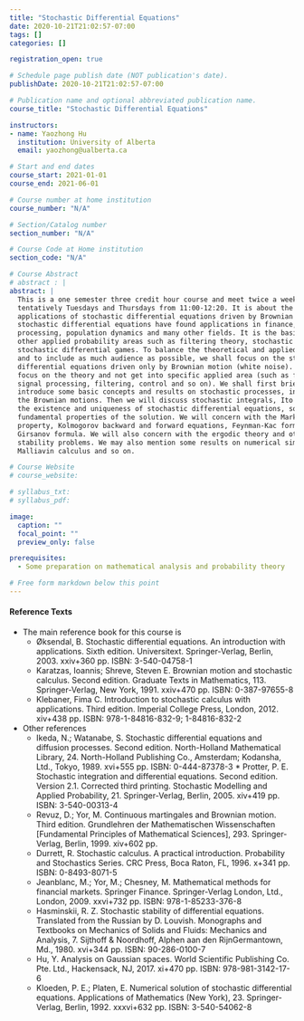 ```yaml
---
title: "Stochastic Differential Equations"
date: 2020-10-21T21:02:57-07:00
tags: []
categories: []

registration_open: true

# Schedule page publish date (NOT publication's date).
publishDate: 2020-10-21T21:02:57-07:00

# Publication name and optional abbreviated publication name.
course_title: "Stochastic Differential Equations"

instructors:
- name: Yaozhong Hu
  institution: University of Alberta
  email: yaozhong@ualberta.ca

# Start and end dates
course_start: 2021-01-01
course_end: 2021-06-01

# Course number at home institution
course_number: "N/A"

# Section/Catalog number
section_number: "N/A"

# Course Code at Home institution
section_code: "N/A"

# Course Abstract
# abstract : |
abstract: |
  This is a one semester three credit hour course and meet twice a week,
  tentatively Tuesdays and Thursdays from 11:00-12:20. It is about the theory and
  applications of stochastic differential equations driven by Brownian motion. The
  stochastic differential equations have found applications in finance, signal
  processing, population dynamics and many other fields. It is the basis of some
  other applied probability areas such as filtering theory, stochastic control and
  stochastic differential games. To balance the theoretical and applied aspects
  and to include as much audience as possible, we shall focus on the stochastic
  differential equations driven only by Brownian motion (white noise). We will
  focus on the theory and not get into specific applied area (such as finance,
  signal processing, filtering, control and so on). We shall first briefly
  introduce some basic concepts and results on stochastic processes, in particular
  the Brownian motions. Then we will discuss stochastic integrals, Ito formula,
  the existence and uniqueness of stochastic differential equations, some
  fundamental properties of the solution. We will concern with the Markov
  property, Kolmogorov backward and forward equations, Feynman-Kac formula,
  Girsanov formula. We will also concern with the ergodic theory and other
  stability problems. We may also mention some results on numerical simulations,
  Malliavin calculus and so on.

# Course Website
# course_website: 

# syllabus_txt:
# syllabus_pdf:

image:
  caption: ""
  focal_point: ""
  preview_only: false

prerequisites:
  - Some preparation on mathematical analysis and probability theory

# Free form markdown below this point
---
```

#### Reference Texts
  * The main reference book for this course is
    * Øksendal, B. Stochastic differential equations. An introduction with applications. Sixth edition. Universitext. Springer-Verlag, Berlin, 2003. xxiv+360 pp. ISBN: 3-540-04758-1
    * Karatzas, Ioannis; Shreve, Steven E. Brownian motion and stochastic calculus. Second edition. Graduate Texts in Mathematics, 113. Springer-Verlag, New York, 1991. xxiv+470 pp. ISBN: 0-387-97655-8
    * Klebaner, Fima C. Introduction to stochastic calculus with applications. Third edition. Imperial College Press, London, 2012. xiv+438 pp. ISBN: 978-1-84816-832-9; 1-84816-832-2
  * Other references
    * Ikeda, N.; Watanabe, S. Stochastic differential equations and diffusion processes. Second edition. North-Holland Mathematical Library, 24. North-Holland Publishing Co., Amsterdam; Kodansha, Ltd., Tokyo, 1989. xvi+555 pp. ISBN: 0-444-87378-3    * Protter, P. E. Stochastic integration and differential equations. Second edition. Version 2.1. Corrected third printing. Stochastic Modelling and Applied Probability, 21. Springer-Verlag, Berlin, 2005. xiv+419 pp. ISBN: 3-540-00313-4
    * Revuz, D.; Yor, M. Continuous martingales and Brownian motion. Third edition. Grundlehren der Mathematischen Wissenschaften [Fundamental Principles of Mathematical Sciences], 293. Springer-Verlag, Berlin, 1999. xiv+602 pp.
    * Durrett, R. Stochastic calculus. A practical introduction. Probability and Stochastics Series. CRC Press, Boca Raton, FL, 1996. x+341 pp. ISBN: 0-8493-8071-5
    * Jeanblanc, M.; Yor, M.; Chesney, M. Mathematical methods for financial markets. Springer Finance. Springer-Verlag London, Ltd., London, 2009. xxvi+732 pp. ISBN: 978-1-85233-376-8
    * Hasminskii, R. Z. Stochastic stability of differential equations. Translated from the Russian by D. Louvish. Monographs and Textbooks on Mechanics of Solids and Fluids: Mechanics and Analysis, 7. Sijthoff & Noordhoff, Alphen aan den RijnGermantown, Md., 1980. xvi+344 pp. ISBN: 90-286-0100-7
    * Hu, Y. Analysis on Gaussian spaces. World Scientific Publishing Co. Pte. Ltd., Hackensack, NJ, 2017. xi+470 pp. ISBN: 978-981-3142-17-6
    * Kloeden, P. E.; Platen, E. Numerical solution of stochastic differential equations. Applications of Mathematics (New York), 23. Springer-Verlag, Berlin, 1992. xxxvi+632 pp. ISBN: 3-540-54062-8
